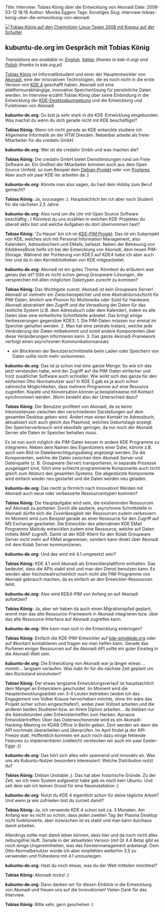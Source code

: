 Title: Interview: Tobias König über die Entwicklung von Akonadi
Date: 2008-03-12 18:16
Author: Monika Eggers
Tags: Sonstiges
Slug: interview-tobias-konig-uber-die-entwicklung-von-akonadi

[![Tobias König auf den Chemnitzer-Linux-Tagen 2008 mit Konqui auf der
Schulter](http://wiki.kubuntu-de.org/images/Tobias_Koenig_CLT-2008-klein.jpg)](http://wiki.kubuntu-de.org/images/Tobias_Koenig_CLT-2008.jpg)


<h2>
<span class="mw-headline">kubuntu-de.org im Gespräch mit Tobias König  



</span>

</h2>

*Translations are available in:
[English](http://www.kubuntu-de.org/english/interview-tobias-k-nig-about-development-akonadi),
[Italian](http://www.kde-it.org/news.php?extend.183) (thanks to
kde-it.org) and
[Polish](http://www.kde.org.pl/Wywiady/Tobias_K%C3%B6nig_o_rozwoju_Akonadi)
(thanks to kde.org.pl)*


[Tobias
König](http://tokoe-kde.blogspot.com/ "http://tokoe-kde.blogspot.com/") ist Informatikstudent und einer der Hauptentwickler von
[Akonadi](http://kdepim.kde.org/akonadi/ "http://kdepim.kde.org/akonadi/"), eine der innovativen Technologien, die es noch nicht in die
erste Version von [KDE
4](../../../../nachrichten/software/kde/kde-4-0-mit-kubuntu-paketen-erschienen "http://www.kubuntu-de.org/nachrichten/software/kde/kde-4-0-mit-kubuntu-paketen-erschienen") geschafft haben. Akonadi soll eine plattformunabhängige,
innovative Speicherlösung für persönliche Daten werden. Im Interview
erzählt Tobias König über seine Einbindung in die Entwicklung der
[KDE-Desktopbumgebung](http://www.kde.de/ "http://www.kde.de") und die Entwicklung und Funktionen von Akonadi.


**kubuntu-de.org:** Du bist ja sehr stark in die KDE-Entwicklung
eingebunden. Was machst du wenn du dich gerade nicht mit KDE
beschäftigst?


**Tobias König:** Wenn ich nicht gerade an KDE entwickle studiere ich
Allgemeine Informatik an der HTW Dresden. Nebenbei arbeite als freier
Mitarbeiter für die credativ GmbH


<!--break--><!--break-->

**kubuntu-de.org:** Wer ist die credativ Gmbh und was machen die?


**Tobias König:** Die credativ GmbH bietet Dienstleistungen rund um
Freie Software an. Ein Großteil der Mitarbeiter kommen auch aus dem Open
Source Umfeld, so zum Beispiel dem
[Debian-Projekt](http://www.debian.org/ "http://www.debian.org/") oder von
[Postgres](http://www.postgresql.org/ "http://www.postgresql.org/"). Aber auch ein paar KDE-ler arbeiten da :)


**kubuntu-de.org:** Könnte man also sagen, du hast dein Hobby zum Beruf
gemacht?


**Tobias König:** Ja, sozusagen :). Hauptsächlich bin ich aber noch
Student für die nächsten 2,5 Jahre.


**kubuntu-de.org:** Also rund um die Uhr mit Open Source Software
beschäftig ; ) Könntest du uns erzählen in welchen KDE-Projekten du
überall aktiv bist und welche Aufgaben du dort übernommen hast?


**Tobias König:** 'Zu Hause' bin ich im [KDE-PIM
Projekt](http://kdepim.kde.org/ "http://kdepim.kde.org"). Das ist ein Subprojekt von KDE, welches sich mit Personal
Information Management, also Kalendern, Adressbüchern und EMails,
befasst. Neben der Betreuung von KAddressBook helfe ich bei der
Entwicklung von Akonadi, dem neuen PIM-Storage. Während der Portierung
von KDE3 auf KDE4 habe ich aber auch hier und da in den Kernbibliotheken
von KDE mitgearbeitet.


**kubuntu-de.org:** Akonadi ist ein gutes Thema. Könntest du erläutern
was genau das ist? Gibt es nicht schon genug Groupware-Lösungen, die
versprechen mit allen möglichen Dateitypen zurecht zu kommen?


**Tobias König:** Das Wichtigste zuerst: Akonadi ist kein Groupware
Server!. Akonadi ist vielmehr ein Zwischenspeicher und eine
Abstraktionsschicht für PIM-Daten, ähnlich wie Phonon für Multimedia
oder Solid für Hardware. Akonadi abstrahiert den Zugriff und die
Verwaltung der Daten für das restliche System (z.B. dem Adressbuch oder
dem Kalender), indem es alle Daten über eine einheitliche Schnittstelle
anbietet. Das bringt einige Verbesserungen gegenüber KDE3: 1. Die
PIM-Daten müssen nur einmal im Speicher gehalten werden. 2. Man hat eine
zentrale Instanz, welche jede Veränderung der Daten mitbekommt und somit
andere Komponenten über diese Veränderungen informieren kann. 3. Das
ganze Akonadi-Framework verfolgt einen asynchronen Kommunikationsansatz
- ein Blockieren der Benutzerschnittstelle beim Laden oder Speichern von
Daten sollte nicht mehr vorkommen.


**kubuntu-de.org:** Das ist ja schon mal eine ganze Menge: So wie ich
das jetzt verstanden habe, wird der Zugriff auf die PIM-Daten einfacher
und trotz zusätlicher Software auch schneller. Wie wirkt sich das ganze
für den einfachen Otto-Normalnutzer aus? In KDE 3 gab es ja auch schon
zahlreiche Möglichkeiten, dass mehrere Programme auf eine Resource
zugreifen. Kopete und Konversation können ja beispielsweise mit Kontact
synchronisiert werden. Worin besteht also der Unterschied dazu?


**Tobias König:** Der Benutzer profitiert von Akonadi, da es keine
Inkonsistenzen zwischen den verschiedenen Darstellungen auf dem gesamten
Desktop geben wird. Ändert man einen Kontakt im Adressbuch, aktualisiert
sich auch gleich das Plasmoid, welches Geburtstage anzeigt. Der
Speicherverbrauch wird ebenfalls geringer, da nur noch der Akonadi
Server alle Daten im Speicher behalten muss.


Es ist nun auch möglich die PIM-Daten besser in andere KDE Programme zu
integrieren. Neben dem Namen des Eigentümers einer Datei, könnte z.B.
auch sein Bild im Dateiberechtigungsdialog angezeigt werden. Da die
Komponenten, welche die Daten zwischen dem Akonadi Server und
Datenquelle (z. B. Groupware-Server) transportieren, in separate
Prozesse ausgelagert sind, führt eine schlecht programmierte Komponente
auch nicht gleich zum Absturz des gesamten Systems. Die abgestürzte
Komponente wird einfach wieder neu gestartet und die Daten werden neu
geladen.


**kubuntu-de.org:** Das riecht ja förmlich nach Innovation! Werden mit
Akonadi auch neue oder verbesserte Ressourcentypen kommen?


**Tobias König:** Die Hauptaufgabe wird sein, die existierenden
Ressourcen auf Akonadi zu portieren. Durch die saubere, asynchrone
Schnittstelle in Akonadi dürfte sich die Zuverlässigkeit der Ressourcen
zudem verbessern. Im Moment wird zum Beispiel gerade an einer Ressource
für den Zugriff auf MS Exchange gearbeitet. Die Entwickler des
alternativen KDE EMail Programms Mailody entwicklen zudem eine
Ressource, welche auf Daten mittels IMAP zugreift. Damit ist der
KDE-Klient für den Kolab Groupware Server nicht mehr auf KMail
angewiesen, sondern kann direkt über Akonadi mit dem Kolab Server
kommunizieren.


**kubuntu-de.org:** Und das wird mit 4.1 umgesetzt sein?


**Tobias König:** KDE 4.1 wird Akonadi als Entwicklerplattform
enthalten. Das bedeutet, dass die APIs stabil sind und man den Dienst
benutzen kann. Es werden aber höchstwahrscheinlich noch nicht alle
PIM-Programme von Akonadi gebrauch machen, da es einfach an den
Entwickler-Ressourcen fehlt.


**kubuntu-de.org:** Also wird KDE4-PIM von Anfang an auf Akonadi
aufsetzen?


**Tobias König:** Ja, aber wir haben da auch einen Migrationspfad
geplant, womit man das alte Ressource-Framework in Akonadi integrieren
bzw. über das alte Ressource-Interface auf Akonadi zugreifen kann.


**kubuntu-de.org:** Wie kann man sich in die Entwicklung einbringen?


**Tobias König:** Einfach die KDE-PIM-Entwickler auf <kde-pim@kde.org>
oder auf \#kontact kontaktieren und fragen wo man helfen kann. Gerade
das Portieren einiger Ressourcen auf die Akonadi API sollte ein guter
Einstieg in die Akonadi-Welt sein.


**kubuntu-de.org:** Die Entwicklung von Akonadi war ja länger etwas ...
mmmh... langsam verlaufen. Was habt ihr für die nächste Zeit geplant um
den Rückstand einzuholen?


**Tobias König:** Der etwas langsame Entwicklungsverlauf ist
hauptsächlich dem Mangel an Entwicklern geschuldet. Im Moment wird die
Hauptentwicklungsarbeit von 3-4 Leuten betrieben (wobei ich das
Engagement von Volker Krause hervorheben möchte, ohne ihn wäre das
Projekt sicher schon eingeschlafen!), wobei zwei Vollzeit arbeiten und
die anderen beiden Studieren bzw. an ihrem Diplom arbeiten... da bleiben
nur die Abendstunden oder Entwicklertreffen zum Hacken. Apropos
Entwicklertreffen: Über das Osterwochenende wird es ein
Akonadi-Hacking-Meeting im KDAB Office in Berlin geben. Dort werden wir
dann die API nochmals überarbeiten und überprüfen. Im April findet ja
der API-Freeze statt. Hoffentlich kommen wir auch noch dazu einige
fehlende Features zu implementieren (vielleicht verstecken wir auch ein
paar Easter-Eggs ;))


**kubuntu-de.org:** Das hört sich alles sehr spannend und innovativ an.
Was uns als Kubuntu-Nutzer besonders interessiert: Welche Distribution
nutzt du?


**Tobias König:** Debian Unstable ;). Das hat aber historische Gründe.
Zu der Zeit, wo ich mein System aufgesetzt habe gab es noch kein Ubuntu.
Und seit dem sah ich keinen Grund für eine Neuinstallation :)


**kubuntu-de.org:** Nutzt du KDE 4 eigentlich schon für deine tägliche
Arbeit? Und wenn ja wie zufrieden bist du zurzeit damit?


**Tobias König:** Ja, ich verwende KDE 4 schon seit ca. 3 Monaten. Am
Anfang war es nicht so schön, dass jeden zweiten Tag der Plasma Desktop
nicht funktionierte, aber inzwischen ist es stabil und man kann durchaus
damit arbeiten.


Allerdings sollte man damit leben können, dass hier und da noch nicht
alles reibungsfrei läuft. Gerade in der aktuellsten Version (mit Qt 4.4
Beta) gibt es noch einige Ungereimtheiten, was das Fenstermanagement
anbelangt. Dem Otto-Normalbenutzer würde ich aber empfehlen weiterhin
3.5 zu verwenden und frühestens mit 4.1 umzusteigen.


**kubuntu-de.org:** Hast du noch etwas, was du der Welt mitteilen
möchtest?


**Tobias König:** Akonadi rocks! :)


**kubuntu-de.org:** Dann danken wir für diesen Einblick in die
Entwicklung von Akonadi und freuen uns auf die Innovationen! Vielen Dank
für das Interview.


**Tobias König:** Bitte sehr, gern geschehen :)




